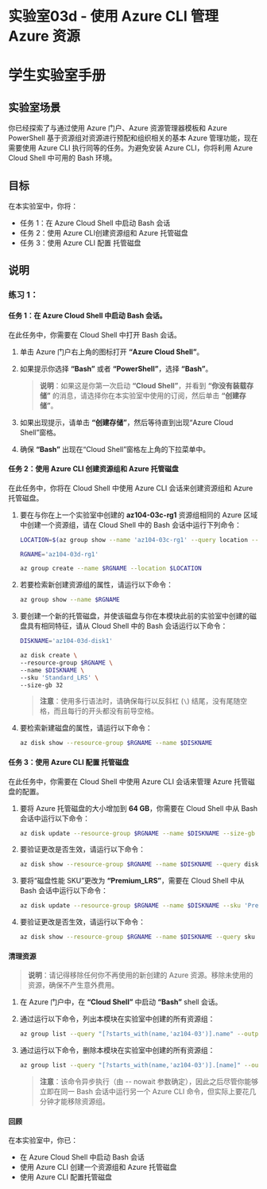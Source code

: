 ﻿---
lab:
    title: '03d - 使用 Azure CLI 管理Azure 资源'
    module: '模块 03 - Azure 管理'
---

# 实验室03d - 使用 Azure CLI 管理 Azure 资源
# 学生实验室手册

## 实验室场景

你已经探索了与通过使用 Azure 门户、Azure 资源管理器模板和 Azure PowerShell 基于资源组对资源进行预配和组织相关的基本 Azure 管理功能，现在需要使用 Azure CLI 执行同等的任务。为避免安装 Azure CLI，你将利用 Azure Cloud Shell 中可用的 Bash 环境。

## 目标

在本实验室中，你将：

+ 任务 1：在 Azure Cloud Shell 中启动 Bash 会话
+ 任务 2：使用 Azure CLI创建资源组和 Azure 托管磁盘
+ 任务 3：使用 Azure CLI 配置 托管磁盘

## 说明

### 练习 1：

#### 任务 1：在 Azure Cloud Shell 中启动 Bash 会话。

在此任务中，你需要在 Cloud Shell 中打开 Bash 会话。 

1. 单击 Azure 门户右上角的图标打开 **“Azure Cloud Shell”**。

1. 如果提示你选择 **“Bash”** 或者 **“PowerShell”**，选择 **“Bash”**。 

    >**说明**：如果这是你第一次启动 **“Cloud Shell”**，并看到 **“你没有装载存储”** 的消息，请选择你在本实验室中使用的订阅，然后单击 **“创建存储”**。 

1. 如果出现提示，请单击 **“创建存储”**，然后等待直到出现“Azure Cloud Shell”窗格。 

1. 确保 **“Bash”** 出现在“Cloud Shell”窗格左上角的下拉菜单中。

#### 任务 2：使用 Azure CLI 创建资源组和 Azure 托管磁盘

在此任务中，你将在 Cloud Shell 中使用 Azure CLI 会话来创建资源组和 Azure 托管磁盘。

1. 要在与你在上一个实验室中创建的 **az104-03c-rg1** 资源组相同的 Azure 区域中创建一个资源组，请在 Cloud Shell 中的 Bash 会话中运行下列命令：

   ```sh
   LOCATION=$(az group show --name 'az104-03c-rg1' --query location --out tsv)

   RGNAME='az104-03d-rg1'

   az group create --name $RGNAME --location $LOCATION
   ```
1. 若要检索新创建资源组的属性，请运行以下命令：

   ```sh
   az group show --name $RGNAME
   ```
1. 要创建一个新的托管磁盘，并使该磁盘与你在本模块此前的实验室中创建的磁盘具有相同特征，请从 Cloud Shell 中的 Bash 会话运行以下命令：

   ```sh
   DISKNAME='az104-03d-disk1'

   az disk create \
   --resource-group $RGNAME \
   --name $DISKNAME \
   --sku 'Standard_LRS' \
   --size-gb 32
   ```
    >**注意**：使用多行语法时，请确保每行以反斜杠 (`\`) 结尾，没有尾随空格，而且每行的开头都没有前导空格。

1. 要检索新建磁盘的属性，请运行以下命令：

   ```sh
   az disk show --resource-group $RGNAME --name $DISKNAME
   ```

#### 任务 3：使用 Azure CLI 配置 托管磁盘

在此任务中，你需要在 Cloud Shell 中使用 Azure CLI 会话来管理 Azure 托管磁盘的配置。 

1. 要将 Azure 托管磁盘的大小增加到 **64 GB**，你需要在 Cloud Shell 中从 Bash 会话中运行以下命令：

   ```sh
   az disk update --resource-group $RGNAME --name $DISKNAME --size-gb 64
   ```

1. 要验证更改是否生效，请运行以下命令：

   ```sh
   az disk show --resource-group $RGNAME --name $DISKNAME --query diskSizeGb
   ```

1. 要将“磁盘性能 SKU”更改为 **“Premium_LRS”**，需要在 Cloud Shell 中从 Bash 会话中运行以下命令：

   ```sh
   az disk update --resource-group $RGNAME --name $DISKNAME --sku 'Premium_LRS'
   ```

1. 要验证更改是否生效，请运行以下命令：

   ```sh
   az disk show --resource-group $RGNAME --name $DISKNAME --query sku
   ```

#### 清理资源

   >**说明**：请记得移除任何你不再使用的新创建的 Azure 资源。移除未使用的资源，确保不产生意外费用。

1. 在 Azure 门户中，在 **“Cloud Shell”** 中启动 **“Bash”** shell 会话。

1. 通过运行以下命令，列出本模块在实验室中创建的所有资源组：

   ```sh
   az group list --query "[?starts_with(name,'az104-03')].name" --output tsv
   ```

1. 通过运行以下命令，删除本模块在实验室中创建的所有资源组：

   ```sh
   az group list --query "[?starts_with(name,'az104-03')].[name]" --output tsv | xargs -L1 bash -c 'az group delete --name $0 --no-wait --yes'
   ```

    >**注意**：该命令异步执行（由 -- nowait 参数确定），因此之后尽管你能够立即在同一 Bash 会话中运行另一个 Azure CLI 命令，但实际上要花几分钟才能移除资源组。

#### 回顾

在本实验室中，你已：

- 在 Azure Cloud Shell 中启动 Bash 会话
- 使用 Azure CLI 创建一个资源组和 Azure 托管磁盘
- 使用 Azure CLI 配置托管磁盘